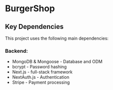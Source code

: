 # BurgerShop

## Key Dependencies  
This project uses the following main dependencies:

### Backend:
- MongoDB & Mongoose - Database and ODM
- bcrypt - Password hashing
- Next.js - full-stack framework
- NextAuth.js - Authentication
- Stripe - Payment processing
